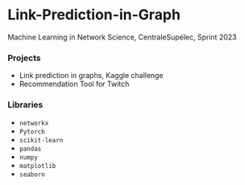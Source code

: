 # Link-Prediction-in-Graph
Machine Learning in Network Science, CentraleSupélec, Sprint 2023

### Projects
* Link prediction in graphs, Kaggle challenge
* Recommendation Tool for Twitch

### Libraries
* ```networkx```
* ```Pytorch```
* ```scikit-learn```
* ```pandas```
* ```numpy```
* ```matplotlib```
* ```seaborn```

